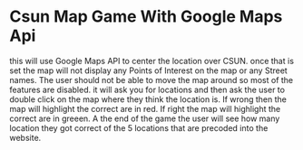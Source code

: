 # Csun Map Game With Google Maps Api

this will use Google Maps API to center the location over CSUN. once that is set the map will not display any Points of Interest on the map or any Street names. 
The user should not be able to move the map around so most of the features are disabled. it will ask you for locations and then ask the user to double click on the map where they 
think the location is. If wrong then the map will highlight the correct are in red. If right the map will highlight the correct are in greeen.
A the end of the game the user will see how many location they got correct of the 5 locations that are precoded into the website.
